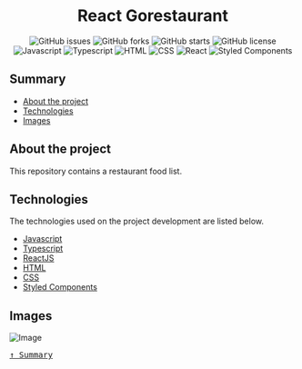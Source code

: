 <div align='justify'>

<div align='center'>

# **React Gorestaurant**

</div>

<div align='center'>

![GitHub issues](https://img.shields.io/github/issues/gezielelyon/react_gorestaurant)
![GitHub forks](https://img.shields.io/github/forks/gezielelyon/react_gorestaurant)
![GitHub starts](https://img.shields.io/github/stars/gezielelyon/react_gorestaurant)
![GitHub license](https://img.shields.io/github/license/gezielelyon/react_gorestaurant)
![Javascript](https://img.shields.io/badge/Javascript-Language-yellow)
![Typescript](https://img.shields.io/badge/Typescript-Typing-blue)
![HTML](https://img.shields.io/badge/HTML-Hypertext-red)
![CSS](https://img.shields.io/badge/CSS-Styles-pink)
![React](https://img.shields.io/badge/React-Components-orange)
![Styled Components](https://img.shields.io/badge/StyledComponents-Styles-purple)

</div>

## **Summary**
- [About the project](#about-the-project)
- [Technologies](#technologies)
- [Images](#images)

## **About the project**
This repository contains a restaurant food list.

## **Technologies**
The technologies used on the project development are listed below.

- [Javascript](https://developer.mozilla.org/pt-BR/docs/Web/JavaScript)
- [Typescript](https://www.typescriptlang.org/)
- [ReactJS](https://pt-br.reactjs.org/)
- [HTML](https://developer.mozilla.org/pt-BR/docs/Web/HTML)
- [CSS](https://developer.mozilla.org/pt-BR/docs/Web/CSS)
- [Styled Components](https://styled-components.com/)

## **Images**
![Image](https://user-images.githubusercontent.com/48457700/130333704-1861316b-d675-49f2-960f-1438ab09fd6f.PNG)

<kbd>[&uarr; Summary](#summary)</kbd>
</div>
